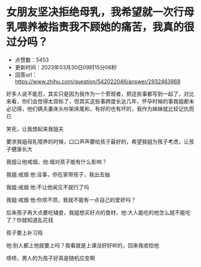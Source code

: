 # 女朋友坚决拒绝母乳，我希望就一次行母乳喂养被指责我不顾她的痛苦，我真的很过分吗？
- 点赞数：5453
- 更新时间：2023年03月30日09时15分06秒
- 回答url：https://www.zhihu.com/question/542022046/answer/2932463868
<body>
 <p data-pid="0WLR7hIG">好多人说不能忍，其实只是因为我作为一个旁观者，把这些事都写到一起了，对比来看，你们会觉得太双标了，但其实这些事跨度长达几年，怀孕时候的事我姐都未必记得，他们俩夫妻床头吵架床尾和，有好的也有坏的，我作为妹妹就比较记仇而已</p>
 <p data-pid="eFXuBEXh">笑死，让我想起来我姐夫</p>
 <p data-pid="m8j8E8DO">要求我姐母乳喂养的时候，口口声声要给孩子最好的，希望我姐为孩子考虑，让孩子健康长大</p>
 <p data-pid="LH1iUhsm">我姐让他戒烟，他:烟对孩子能有什么影响？</p>
 <p data-pid="Kq_Bihjq">我姐:戒烟 他:没事，你在家带孩子，我出去抽</p>
 <p data-pid="IrXxBkVh">我姐:戒烟 他:不让他闻见不就行了吗</p>
 <p data-pid="9xU8AZrL">我姐:戒烟 他:你烦不烦，我就不能有一点自己的爱好吗？</p>
 <p data-pid="1NQyWpfj">后来孩子再大点要吃辅食，我姐想买好点的食材，他:大人能吃的他怎么就不能吃了？你就知道乱花钱</p>
 <p data-pid="eYizc-uz">孩子要上补习班</p>
 <p data-pid="FJZVvZPo">他:别人都上他就要上吗？我看就是上课没好好听的，回来我收拾他</p>
 <p data-pid="WgrOzCkz">啧啧，男人的为孩子好真是随机应变啊</p>
</body>